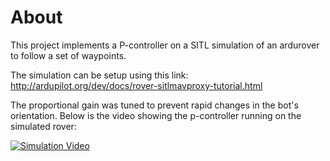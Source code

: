 # About
This project implements a P-controller on a SITL simulation of an ardurover to follow a set of waypoints. <br/>

The simulation can be setup using this link: http://ardupilot.org/dev/docs/rover-sitlmavproxy-tutorial.html <br/>

The proportional gain was tuned to prevent rapid changes in the bot's orientation. Below is the video showing the p-controller running on the simulated rover: <br/>

[![Simulation Video](https://img.youtube.com/vi/ezrckOLDqDA/0.jpg)](https://www.youtube.com/watch?v=ezrckOLDqDA "Simulation Video")



